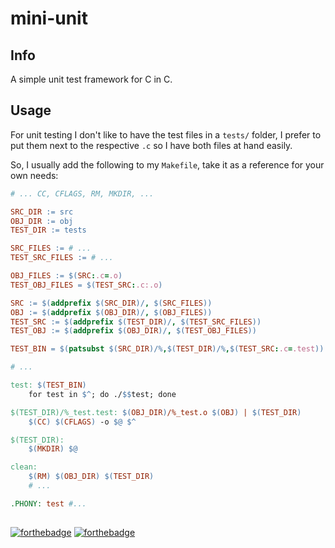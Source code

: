 # mini-unit

## Info

A simple unit test framework for C in C.

## Usage

For unit testing I don't like to have the test files in a `tests/` folder, I prefer to put them next to the respective `.c` so I have both files at hand easily.

So, I usually add the following to my `Makefile`, take it as a reference for your own needs:

```Makefile
# ... CC, CFLAGS, RM, MKDIR, ...

SRC_DIR := src
OBJ_DIR := obj
TEST_DIR := tests

SRC_FILES := # ...
TEST_SRC_FILES := # ...

OBJ_FILES := $(SRC:.c=.o)
TEST_OBJ_FILES = $(TEST_SRC:.c:.o)

SRC := $(addprefix $(SRC_DIR)/, $(SRC_FILES))
OBJ := $(addprefix $(OBJ_DIR)/, $(OBJ_FILES))
TEST_SRC := $(addprefix $(TEST_DIR)/, $(TEST_SRC_FILES))
TEST_OBJ := $(addprefix $(OBJ_DIR)/, $(TEST_OBJ_FILES))

TEST_BIN = $(patsubst $(SRC_DIR)/%,$(TEST_DIR)/%,$(TEST_SRC:.c=.test))

# ...

test: $(TEST_BIN)
    for test in $^; do ./$$test; done

$(TEST_DIR)/%_test.test: $(OBJ_DIR)/%_test.o $(OBJ) | $(TEST_DIR)
    $(CC) $(CFLAGS) -o $@ $^

$(TEST_DIR):
    $(MKDIR) $@

clean:
    $(RM) $(OBJ_DIR) $(TEST_DIR)
    # ...

.PHONY: test #...
```

##

[![forthebadge](https://forthebadge.com/images/badges/made-with-c.svg)](https://forthebadge.com)
[![forthebadge](https://forthebadge.com/images/badges/makes-people-smile.svg)](https://forthebadge.com)
